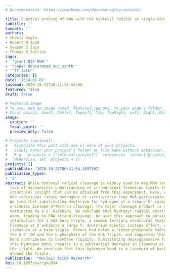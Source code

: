 ```yaml
---
# Documentation: https://wowchemy.com/docs/managing-content/

title: Chemical probing of RNA with the hydroxyl radical at single-atom resolution
subtitle: ''
summary: ''
authors:
- Shakti Ingle
- Robert N Azad
- Swapan S Jain
- Thomas D Tullius
tags:
- '"grant NSF RNA"'
- '"paper deuterated nuc synth"'
- '"TT talk"'
categories: []
date: '2014-01-01'
lastmod: 2020-10-21T20:41:54-04:00
featured: false
draft: false

# Featured image
# To use, add an image named `featured.jpg/png` to your page's folder.
# Focal points: Smart, Center, TopLeft, Top, TopRight, Left, Right, BottomLeft, Bottom, BottomRight.
image:
  caption: ''
  focal_point: ''
  preview_only: false

# Projects (optional).
#   Associate this post with one or more of your projects.
#   Simply enter your project's folder or file name without extension.
#   E.g. `projects = ["internal-project"]` references `content/project/deep-learning/index.md`.
#   Otherwise, set `projects = []`.
projects: []
publishDate: '2020-10-22T00:41:54.369798Z'
publication_types:
- '2'
abstract: While hydroxyl radical cleavage is widely used to map RNA tertiary structure,
  lack of mechanistic understanding of strand break formation limits the degree of
  structural insight that can be obtained from this experiment. Here, we determine
  how individual ribose hydrogens of sarcin/ricin loop RNA participate in strand cleavage.
  We find that substituting deuterium for hydrogen at a ribose 5'-carbon produces
  a kinetic isotope effect on cleavage; the major cleavage product is an RNA strand
  terminated by a 5'-aldehyde. We conclude that hydroxyl radical abstracts a 5'-hydrogen
  atom, leading to RNA strand cleavage. We used this approach to obtain structural
  information for a GUA base triple, a common tertiary structural feature of RNA.
  Cleavage at U exhibits a large 5' deuterium kinetic isotope effect, a potential
  signature of a base triple. Others had noted a ribose-phosphate hydrogen bond involving
  the G 2'-OH and the U phosphate of the GUA triple, and suggested that this hydrogen
  bond contributes to backbone rigidity. Substituting deoxyguanosine for G, to eliminate
  this hydrogen bond, results in a substantial decrease in cleavage at G and U of
  the triple. We conclude that this hydrogen bond is a linchpin of backbone structure
  around the triple.
publication: '*Nucleic Acids Research*'
doi: 10.1093/nar/gku934
---
```

